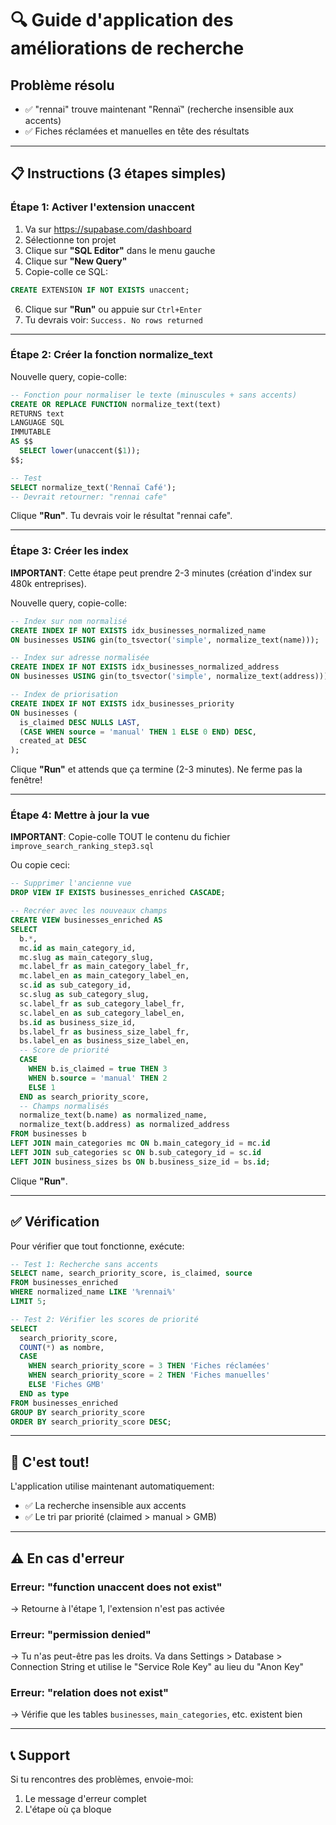 # 🔍 Guide d'application des améliorations de recherche

## Problème résolu
- ✅ "rennai" trouve maintenant "Rennaï" (recherche insensible aux accents)
- ✅ Fiches réclamées et manuelles en tête des résultats

---

## 📋 Instructions (3 étapes simples)

### Étape 1: Activer l'extension unaccent

1. Va sur https://supabase.com/dashboard
2. Sélectionne ton projet
3. Clique sur **"SQL Editor"** dans le menu gauche
4. Clique sur **"New Query"**
5. Copie-colle ce SQL:

```sql
CREATE EXTENSION IF NOT EXISTS unaccent;
```

6. Clique sur **"Run"** ou appuie sur `Ctrl+Enter`
7. Tu devrais voir: `Success. No rows returned`

---

### Étape 2: Créer la fonction normalize_text

Nouvelle query, copie-colle:

```sql
-- Fonction pour normaliser le texte (minuscules + sans accents)
CREATE OR REPLACE FUNCTION normalize_text(text)
RETURNS text
LANGUAGE SQL
IMMUTABLE
AS $$
  SELECT lower(unaccent($1));
$$;

-- Test
SELECT normalize_text('Rennaï Café');
-- Devrait retourner: "rennai cafe"
```

Clique **"Run"**. Tu devrais voir le résultat "rennai cafe".

---

### Étape 3: Créer les index

**IMPORTANT**: Cette étape peut prendre 2-3 minutes (création d'index sur 480k entreprises).

Nouvelle query, copie-colle:

```sql
-- Index sur nom normalisé
CREATE INDEX IF NOT EXISTS idx_businesses_normalized_name
ON businesses USING gin(to_tsvector('simple', normalize_text(name)));

-- Index sur adresse normalisée
CREATE INDEX IF NOT EXISTS idx_businesses_normalized_address
ON businesses USING gin(to_tsvector('simple', normalize_text(address)));

-- Index de priorisation
CREATE INDEX IF NOT EXISTS idx_businesses_priority
ON businesses (
  is_claimed DESC NULLS LAST,
  (CASE WHEN source = 'manual' THEN 1 ELSE 0 END) DESC,
  created_at DESC
);
```

Clique **"Run"** et attends que ça termine (2-3 minutes). Ne ferme pas la fenêtre!

---

### Étape 4: Mettre à jour la vue

**IMPORTANT**: Copie-colle TOUT le contenu du fichier `improve_search_ranking_step3.sql`

Ou copie ceci:

```sql
-- Supprimer l'ancienne vue
DROP VIEW IF EXISTS businesses_enriched CASCADE;

-- Recréer avec les nouveaux champs
CREATE VIEW businesses_enriched AS
SELECT
  b.*,
  mc.id as main_category_id,
  mc.slug as main_category_slug,
  mc.label_fr as main_category_label_fr,
  mc.label_en as main_category_label_en,
  sc.id as sub_category_id,
  sc.slug as sub_category_slug,
  sc.label_fr as sub_category_label_fr,
  sc.label_en as sub_category_label_en,
  bs.id as business_size_id,
  bs.label_fr as business_size_label_fr,
  bs.label_en as business_size_label_en,
  -- Score de priorité
  CASE
    WHEN b.is_claimed = true THEN 3
    WHEN b.source = 'manual' THEN 2
    ELSE 1
  END as search_priority_score,
  -- Champs normalisés
  normalize_text(b.name) as normalized_name,
  normalize_text(b.address) as normalized_address
FROM businesses b
LEFT JOIN main_categories mc ON b.main_category_id = mc.id
LEFT JOIN sub_categories sc ON b.sub_category_id = sc.id
LEFT JOIN business_sizes bs ON b.business_size_id = bs.id;
```

Clique **"Run"**.

---

## ✅ Vérification

Pour vérifier que tout fonctionne, exécute:

```sql
-- Test 1: Recherche sans accents
SELECT name, search_priority_score, is_claimed, source
FROM businesses_enriched
WHERE normalized_name LIKE '%rennai%'
LIMIT 5;

-- Test 2: Vérifier les scores de priorité
SELECT
  search_priority_score,
  COUNT(*) as nombre,
  CASE
    WHEN search_priority_score = 3 THEN 'Fiches réclamées'
    WHEN search_priority_score = 2 THEN 'Fiches manuelles'
    ELSE 'Fiches GMB'
  END as type
FROM businesses_enriched
GROUP BY search_priority_score
ORDER BY search_priority_score DESC;
```

---

## 🎉 C'est tout!

L'application utilise maintenant automatiquement:
- ✅ La recherche insensible aux accents
- ✅ Le tri par priorité (claimed > manual > GMB)

---

## ⚠️ En cas d'erreur

### Erreur: "function unaccent does not exist"
→ Retourne à l'étape 1, l'extension n'est pas activée

### Erreur: "permission denied"
→ Tu n'as peut-être pas les droits. Va dans Settings > Database > Connection String et utilise le "Service Role Key" au lieu du "Anon Key"

### Erreur: "relation does not exist"
→ Vérifie que les tables `businesses`, `main_categories`, etc. existent bien

---

## 📞 Support

Si tu rencontres des problèmes, envoie-moi:
1. Le message d'erreur complet
2. L'étape où ça bloque
